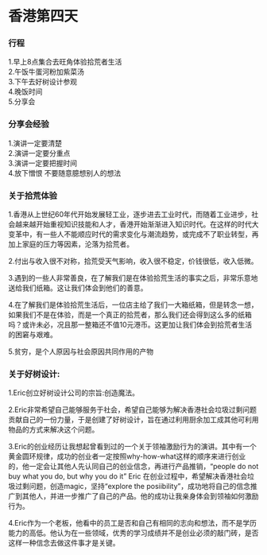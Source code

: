 # 香港第四天


### 行程
1.早上8点集合去旺角体验拾荒者生活   
2.午饭牛蛋河粉加紫菜汤  
3.下午去好树设计参观  
4.晚饭时间  
5.分享会  


### 分享会经验  
1.演讲一定要清楚  
2.演讲一定要分重点  
3.演讲一定要把握时间  
4.放下憎恨 不要随意臆想别人的想法   



### 关于拾荒体验
1.香港从上世纪60年代开始发展轻工业，逐步进去工业时代，而随着工业进步，社会越来越开始重视知识技能和人才，香港开始渐渐进入知识时代。在这样的时代大变革中，有一些人不能顺应时代的需求变化与潮流趋势，或完成不了职业转型，再加上家庭的压力等因素，沦落为拾荒者。 

2.付出与收入很不对称，拾荒受天气影响，收入很不稳定，价钱很低，收入低微。 

3.遇到的一些人非常善良，在了解我们是在体验拾荒生活的事实之后，非常乐意地送给我们纸箱。这让我们体会到他们的善意。 

4.在了解我们是体验拾荒生活后，一位店主给了我们一大箱纸箱，但是转念一想，如果我们不是在体验，而是一个真正的拾荒者，那么我们还会得到这么多的纸箱吗？或许未必，况且那一整箱还不值10元港币。这更加让我们体会到拾荒者生活的困窘与艰难。 

5.贫穷，是个人原因与社会原因共同作用的产物 


### 关于好树设计: 
1.Eric创立好树设计公司的宗旨:创造魔法。 

2.Eric非常希望自己能够服务于社会，希望自己能够为解决香港社会垃圾过剩问题贡献自己的一份力量，于是创建了好树设计，旨在通过利用厨余加工成其他可利用物品的方式来解决这个问题。 

3.Eric的创业经历让我想起曾看到过的一个关于领袖激励行为的演讲。其中有一个黄金圆环规律，成功的创业者一定按照why-how-what这样的顺序来进行创业的，他一定会让其他人先认同自己的创业信念，再进行产品推销，“people do not buy what you do, but why you do it” Eric 在创业过程中，希望解决香港社会垃圾过剩问题，创造magic，坚持“explore the posiibility”，成功地将自己的信念推广到其他人，并进一步推广了自己的产品。他的成功让我亲身体会到领袖如何激励行为。 

4.Eric作为一个老板，他看中的员工是否和自己有相同的志向和想法，而不是学历能力的高低。他认为在一些领域，优秀的学习成绩并不是创业必须的敲门砖，是否这样一种信念去做这件事才是关键。 

